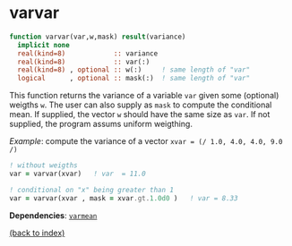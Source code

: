 # varvar

```fortran
function varvar(var,w,mask) result(variance)
  implicit none
  real(kind=8)            :: variance
  real(kind=8)            :: var(:)
  real(kind=8) , optional :: w(:)     ! same length of "var"
  logical      , optional :: mask(:)  ! same length of "var"
```

This function returns the variance of a variable ```var``` given some (optional) weigths ```w```. The user can also supply as ```mask``` to compute the conditional mean. If supplied, the vector ```w``` should have the same size as ```var```. If not supplied, the program assums uniform weigthing.

_Example_: compute the variance of a vector ```xvar = (/ 1.0, 4.0, 4.0, 9.0 /)```

```fortran
! without weigths
var = varvar(xvar)   ! var  = 11.0

! conditional on "x" being greater than 1
var = varvar(xvar , mask = xvar.gt.1.0d0 )   ! var = 8.33
```

**Dependencies**: [```varmean```](varmean.md)

[(back to index)](index.md)